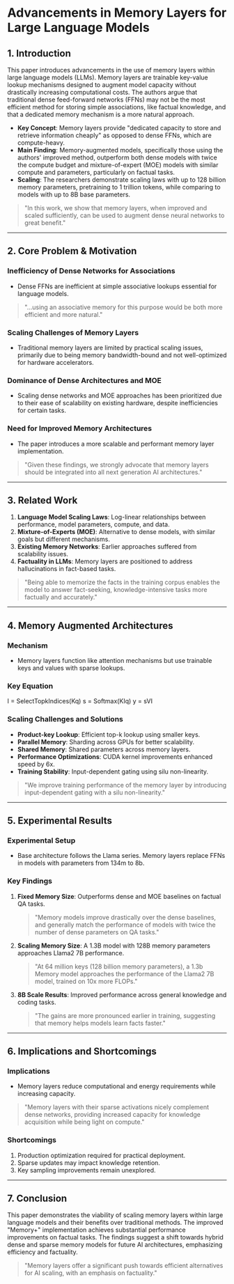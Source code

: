 # Advancements in Memory Layers for Large Language Models

## 1. Introduction

This paper introduces advancements in the use of memory layers within large language models (LLMs). Memory layers are trainable key-value lookup mechanisms designed to augment model capacity without drastically increasing computational costs. The authors argue that traditional dense feed-forward networks (FFNs) may not be the most efficient method for storing simple associations, like factual knowledge, and that a dedicated memory mechanism is a more natural approach.

- **Key Concept**: Memory layers provide "dedicated capacity to store and retrieve information cheaply" as opposed to dense FFNs, which are compute-heavy.
- **Main Finding**: Memory-augmented models, specifically those using the authors' improved method, outperform both dense models with twice the compute budget and mixture-of-expert (MOE) models with similar compute and parameters, particularly on factual tasks.
- **Scaling**: The researchers demonstrate scaling laws with up to 128 billion memory parameters, pretraining to 1 trillion tokens, while comparing to models with up to 8B base parameters.

> "In this work, we show that memory layers, when improved and scaled sufficiently, can be used to augment dense neural networks to great benefit."

---

## 2. Core Problem & Motivation

### Inefficiency of Dense Networks for Associations
- Dense FFNs are inefficient at simple associative lookups essential for language models.
> "...using an associative memory for this purpose would be both more efficient and more natural."

### Scaling Challenges of Memory Layers
- Traditional memory layers are limited by practical scaling issues, primarily due to being memory bandwidth-bound and not well-optimized for hardware accelerators.

### Dominance of Dense Architectures and MOE
- Scaling dense networks and MOE approaches has been prioritized due to their ease of scalability on existing hardware, despite inefficiencies for certain tasks.

### Need for Improved Memory Architectures
- The paper introduces a more scalable and performant memory layer implementation.
> "Given these findings, we strongly advocate that memory layers should be integrated into all next generation AI architectures."

---

## 3. Related Work

1. **Language Model Scaling Laws**: Log-linear relationships between performance, model parameters, compute, and data.
2. **Mixture-of-Experts (MOE)**: Alternative to dense models, with similar goals but different mechanisms.
3. **Existing Memory Networks**: Earlier approaches suffered from scalability issues.
4. **Factuality in LLMs**: Memory layers are positioned to address hallucinations in fact-based tasks.
> "Being able to memorize the facts in the training corpus enables the model to answer fact-seeking, knowledge-intensive tasks more factually and accurately."

---

## 4. Memory Augmented Architectures

### Mechanism
- Memory layers function like attention mechanisms but use trainable keys and values with sparse lookups.

### Key Equation
I = SelectTopkIndices(Kq) s = Softmax(KIq) y = sVI


### Scaling Challenges and Solutions
- **Product-key Lookup**: Efficient top-k lookup using smaller keys.
- **Parallel Memory**: Sharding across GPUs for better scalability.
- **Shared Memory**: Shared parameters across memory layers.
- **Performance Optimizations**: CUDA kernel improvements enhanced speed by 6x.
- **Training Stability**: Input-dependent gating using silu non-linearity.

> "We improve training performance of the memory layer by introducing input-dependent gating with a silu non-linearity."

---

## 5. Experimental Results

### Experimental Setup
- Base architecture follows the Llama series. Memory layers replace FFNs in models with parameters from 134m to 8b.

### Key Findings
1. **Fixed Memory Size**: Outperforms dense and MOE baselines on factual QA tasks.
   > "Memory models improve drastically over the dense baselines, and generally match the performance of models with twice the number of dense parameters on QA tasks."
2. **Scaling Memory Size**: A 1.3B model with 128B memory parameters approaches Llama2 7B performance.
   > "At 64 million keys (128 billion memory parameters), a 1.3b Memory model approaches the performance of the Llama2 7B model, trained on 10x more FLOPs."
3. **8B Scale Results**: Improved performance across general knowledge and coding tasks.
   > "The gains are more pronounced earlier in training, suggesting that memory helps models learn facts faster."

---

## 6. Implications and Shortcomings

### Implications
- Memory layers reduce computational and energy requirements while increasing capacity.
> "Memory layers with their sparse activations nicely complement dense networks, providing increased capacity for knowledge acquisition while being light on compute."

### Shortcomings
1. Production optimization required for practical deployment.
2. Sparse updates may impact knowledge retention.
3. Key sampling improvements remain unexplored.

---

## 7. Conclusion

This paper demonstrates the viability of scaling memory layers within large language models and their benefits over traditional methods. The improved "Memory+" implementation achieves substantial performance improvements on factual tasks. The findings suggest a shift towards hybrid dense and sparse memory models for future AI architectures, emphasizing efficiency and factuality.

> "Memory layers offer a significant push towards efficient alternatives for AI scaling, with an emphasis on factuality."
